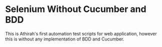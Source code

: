 # Selenium Without Cucumber and BDD
 
This is Athirah's first automation test scripts for web application, however this is without any implementation of BDD and Cucumber.
